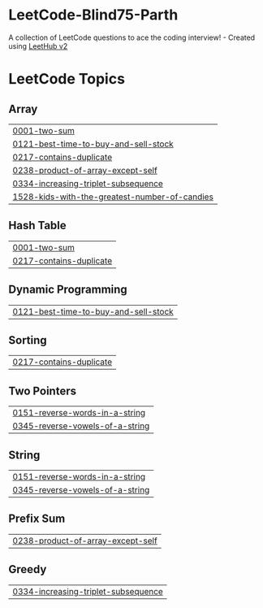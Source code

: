 # LeetCode-Blind75-Parth
A collection of LeetCode questions to ace the coding interview! - Created using [LeetHub v2](https://github.com/arunbhardwaj/LeetHub-2.0)

<!---LeetCode Topics Start-->
# LeetCode Topics
## Array
|  |
| ------- |
| [0001-two-sum](https://github.com/parthbhanti22/LeetCode-Blind75-Parth/tree/master/0001-two-sum) |
| [0121-best-time-to-buy-and-sell-stock](https://github.com/parthbhanti22/LeetCode-Blind75-Parth/tree/master/0121-best-time-to-buy-and-sell-stock) |
| [0217-contains-duplicate](https://github.com/parthbhanti22/LeetCode-Blind75-Parth/tree/master/0217-contains-duplicate) |
| [0238-product-of-array-except-self](https://github.com/parthbhanti22/LeetCode-Blind75-Parth/tree/master/0238-product-of-array-except-self) |
| [0334-increasing-triplet-subsequence](https://github.com/parthbhanti22/LeetCode-Blind75-Parth/tree/master/0334-increasing-triplet-subsequence) |
| [1528-kids-with-the-greatest-number-of-candies](https://github.com/parthbhanti22/LeetCode-Blind75-Parth/tree/master/1528-kids-with-the-greatest-number-of-candies) |
## Hash Table
|  |
| ------- |
| [0001-two-sum](https://github.com/parthbhanti22/LeetCode-Blind75-Parth/tree/master/0001-two-sum) |
| [0217-contains-duplicate](https://github.com/parthbhanti22/LeetCode-Blind75-Parth/tree/master/0217-contains-duplicate) |
## Dynamic Programming
|  |
| ------- |
| [0121-best-time-to-buy-and-sell-stock](https://github.com/parthbhanti22/LeetCode-Blind75-Parth/tree/master/0121-best-time-to-buy-and-sell-stock) |
## Sorting
|  |
| ------- |
| [0217-contains-duplicate](https://github.com/parthbhanti22/LeetCode-Blind75-Parth/tree/master/0217-contains-duplicate) |
## Two Pointers
|  |
| ------- |
| [0151-reverse-words-in-a-string](https://github.com/parthbhanti22/LeetCode-Blind75-Parth/tree/master/0151-reverse-words-in-a-string) |
| [0345-reverse-vowels-of-a-string](https://github.com/parthbhanti22/LeetCode-Blind75-Parth/tree/master/0345-reverse-vowels-of-a-string) |
## String
|  |
| ------- |
| [0151-reverse-words-in-a-string](https://github.com/parthbhanti22/LeetCode-Blind75-Parth/tree/master/0151-reverse-words-in-a-string) |
| [0345-reverse-vowels-of-a-string](https://github.com/parthbhanti22/LeetCode-Blind75-Parth/tree/master/0345-reverse-vowels-of-a-string) |
## Prefix Sum
|  |
| ------- |
| [0238-product-of-array-except-self](https://github.com/parthbhanti22/LeetCode-Blind75-Parth/tree/master/0238-product-of-array-except-self) |
## Greedy
|  |
| ------- |
| [0334-increasing-triplet-subsequence](https://github.com/parthbhanti22/LeetCode-Blind75-Parth/tree/master/0334-increasing-triplet-subsequence) |
<!---LeetCode Topics End-->